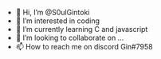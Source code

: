 - 👋 Hi, I’m @S0ulGintoki
- 👀 I’m interested in coding
- 🌱 I’m currently learning C and javascript
- 💞️ I’m looking to collaborate on ...
- 📫 How to reach me on discord Gin#7958

<!---
S0ulGintoki/S0ulGintoki is a ✨ special ✨ repository because its `README.md` (this file) appears on your GitHub profile.
You can click the Preview link to take a look at your changes.
--->
